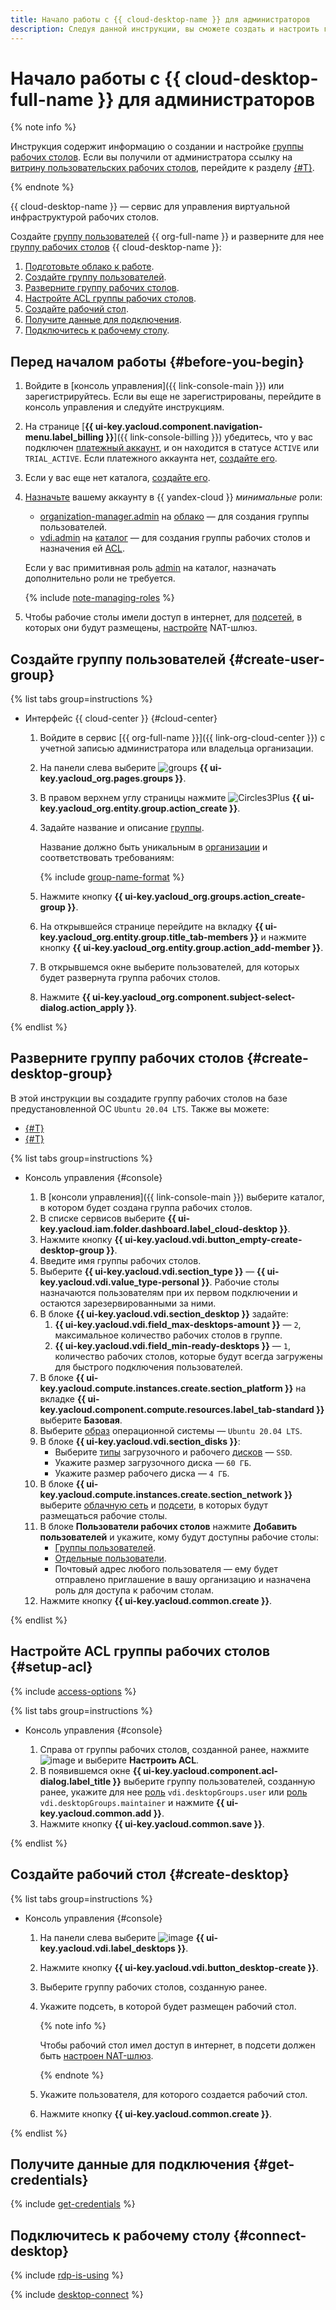 ```yaml
---
title: Начало работы с {{ cloud-desktop-name }} для администраторов
description: Следуя данной инструкции, вы сможете создать и настроить группу рабочих столов.
---
```


# Начало работы с {{ cloud-desktop-full-name }} для администраторов

{% note info %}

Инструкция содержит информацию о создании и настройке [группы рабочих столов](concepts/desktops-and-groups.md). Если вы получили от администратора ссылку на [витрину пользовательских рабочих столов](concepts/showcase.md), перейдите к разделу [{#T}](quickstart-users.md).

{% endnote %}

{{ cloud-desktop-name }} — сервис для управления виртуальной инфраструктурой рабочих столов.

Создайте [группу пользователей](../organization/concepts/groups.md) {{ org-full-name }} и разверните для нее [группу рабочих столов](./concepts/desktops-and-groups.md) {{ cloud-desktop-name }}:

1. [Подготовьте облако к работе](#before-you-begin).
1. [Создайте группу пользователей](#create-user-group).
1. [Разверните группу рабочих столов](#create-desktop-group).
1. [Настройте ACL группы рабочих столов](#setup-acl).
1. [Создайте рабочий стол](#create-desktop).
1. [Получите данные для подключения](#get-credentials).
1. [Подключитесь к рабочему столу](#connect-desktop).

## Перед началом работы {#before-you-begin}

1. Войдите в [консоль управления]({{ link-console-main }}) или зарегистрируйтесь. Если вы еще не зарегистрированы, перейдите в консоль управления и следуйте инструкциям.
1. На странице [**{{ ui-key.yacloud.component.navigation-menu.label_billing }}**]({{ link-console-billing }}) убедитесь, что у вас подключен [платежный аккаунт](../billing/concepts/billing-account.md), и он находится в статусе `ACTIVE` или `TRIAL_ACTIVE`. Если платежного аккаунта нет, [создайте его](../billing/quickstart/index.md#create_billing_account).
1. Если у вас еще нет каталога, [создайте его](../resource-manager/operations/folder/create.md).
1. [Назначьте](../iam/operations/roles/grant.md) вашему аккаунту в {{ yandex-cloud }} _минимальные_ роли:
    * [organization-manager.admin](../organization/security/index.md#organization-manager-admin) на [облако](../resource-manager/concepts/resources-hierarchy.md#cloud) — для создания группы пользователей.
    * [vdi.admin](./security/index.md#vdi-admin) на [каталог](../resource-manager/concepts/resources-hierarchy.md#folder) — для создания группы рабочих столов и назначения ей [ACL](./concepts/acl.md).

    Если у вас примитивная роль [admin](../iam/roles-reference.md#admin) на каталог, назначать дополнительно роли не требуется.

    {% include [note-managing-roles](../_includes/mdb/note-managing-roles.md) %}

1. Чтобы рабочие столы имели доступ в интернет, для [подсетей](../vpc/concepts/network.md#subnet), в которых они будут размещены, [настройте](../vpc/operations/create-nat-gateway.md) NAT-шлюз.

## Создайте группу пользователей {#create-user-group}

{% list tabs group=instructions %}

- Интерфейс {{ cloud-center }} {#cloud-center}

  1. Войдите в сервис [{{ org-full-name }}]({{ link-org-cloud-center }}) с учетной записью администратора или владельца организации.

  1. На панели слева выберите ![groups](../_assets/console-icons/persons.svg) **{{ ui-key.yacloud_org.pages.groups }}**.

  1. В правом верхнем углу страницы нажмите ![Circles3Plus](../_assets/console-icons/circles-3-plus.svg) **{{ ui-key.yacloud_org.entity.group.action_create }}**.

  1. Задайте название и описание [группы](../organization/concepts/groups.md).

      Название должно быть уникальным в [организации](../overview/roles-and-resources.md) и соответствовать требованиям:

      {% include [group-name-format](../_includes/organization/group-name-format.md) %}

  1. Нажмите кнопку **{{ ui-key.yacloud_org.groups.action_create-group }}**.

  1. На открывшейся странице перейдите на вкладку **{{ ui-key.yacloud_org.entity.group.title_tab-members }}** и нажмите кнопку **{{ ui-key.yacloud_org.entity.group.action_add-member }}**.

  1. В открывшемся окне выберите пользователей, для которых будет развернута группа рабочих столов.

  1. Нажмите **{{ ui-key.yacloud_org.component.subject-select-dialog.action_apply }}**.

{% endlist %}

## Разверните группу рабочих столов {#create-desktop-group}

В этой инструкции вы создадите группу рабочих столов на базе предустановленной ОС `Ubuntu 20.04 LTS`. Также вы можете:

* [{#T}](operations/images/create-from-compute-linux.md)
* [{#T}](operations/images/create-from-windows.md)

{% list tabs group=instructions %}

- Консоль управления {#console}

  1. В [консоли управления]({{ link-console-main }}) выберите каталог, в котором будет создана группа рабочих столов.
  1. В списке сервисов выберите **{{ ui-key.yacloud.iam.folder.dashboard.label_cloud-desktop }}**.
  1. Нажмите кнопку **{{ ui-key.yacloud.vdi.button_empty-create-desktop-group }}**.
  1. Введите имя группы рабочих столов.
  1. Выберите **{{ ui-key.yacloud.vdi.section_type }}** — **{{ ui-key.yacloud.vdi.value_type-personal }}**. Рабочие столы назначаются пользователям при их первом подключении и остаются зарезервированными за ними.
  1. В блоке **{{ ui-key.yacloud.vdi.section_desktop }}** задайте:
     1. **{{ ui-key.yacloud.vdi.field_max-desktops-amount }}** — `2`, максимальное количество рабочих столов в группе.
     1. **{{ ui-key.yacloud.vdi.field_min-ready-desktops }}** — `1`, количество рабочих столов, которые будут всегда загружены для быстрого подключения пользователей.
  1. В блоке **{{ ui-key.yacloud.compute.instances.create.section_platform }}** на вкладке **{{ ui-key.yacloud.component.compute.resources.label_tab-standard }}** выберите **Базовая**.
  1. Выберите [образ](./concepts/images.md) операционной системы — `Ubuntu 20.04 LTS`.
  1. В блоке **{{ ui-key.yacloud.vdi.section_disks }}**:
      * Выберите [типы](../compute/concepts/disk.md#disks-types) загрузочного и рабочего [дисков](./concepts/disks.md) — `SSD`.
      * Укажите размер загрузочного диска — `60 ГБ`.
      * Укажите размер рабочего диска — `4 ГБ`.
  1. В блоке **{{ ui-key.yacloud.compute.instances.create.section_network }}** выберите [облачную сеть](../vpc/concepts/network.md#network) и [подсети](../vpc/concepts/network.md#subnet), в которых будут размещаться рабочие столы.
  1. В блоке **Пользователи рабочих столов** нажмите **Добавить пользователей** и укажите, кому будут доступны рабочие столы:
     * [Группы пользователей](../iam/concepts/access-control/public-group.md).
     * [Отдельные пользователи](../iam/concepts/users/accounts.md).
     * Почтовый адрес любого пользователя — ему будет отправлено приглашение в вашу организацию и назначена роль для доступа к рабочим столам.
  1. Нажмите кнопку **{{ ui-key.yacloud.common.create }}**.

{% endlist %}

## Настройте ACL группы рабочих столов {#setup-acl}

{% include [access-options](../_includes/cloud-desktop/access-options.md) %}

{% list tabs group=instructions %}

- Консоль управления {#console}

  1. Справа от группы рабочих столов, созданной ранее, нажмите ![image](../_assets/console-icons/ellipsis.svg) и выберите **Настроить ACL**.
  1. В появившемся окне **{{ ui-key.yacloud.component.acl-dialog.label_title }}** выберите группу пользователей, созданную ранее, укажите для нее [роль](./security/index.md#vdi-desktopGroups-user) `vdi.desktopGroups.user` или [роль](./security/index.md#vdi-desktopGroups-maintainer) `vdi.desktopGroups.maintainer` и нажмите **{{ ui-key.yacloud.common.add }}**.
  1. Нажмите кнопку **{{ ui-key.yacloud.common.save }}**.

{% endlist %}

## Создайте рабочий стол {#create-desktop}

{% list tabs group=instructions %}

- Консоль управления {#console}

  1. На панели слева выберите ![image](../_assets/console-icons/display.svg) **{{ ui-key.yacloud.vdi.label_desktops }}**.
  1. Нажмите кнопку **{{ ui-key.yacloud.vdi.button_desktop-create }}**.
  1. Выберите группу рабочих столов, созданную ранее.
  1. Укажите подсеть, в которой будет размещен рабочий стол.

      {% note info %}

      Чтобы рабочий стол имел доступ в интернет, в подсети должен быть [настроен NAT-шлюз](../vpc/operations/create-nat-gateway.md).

      {% endnote %}

  1. Укажите пользователя, для которого создается рабочий стол.
  1. Нажмите кнопку **{{ ui-key.yacloud.common.create }}**.

{% endlist %}

## Получите данные для подключения {#get-credentials}

{% include [get-credentials](../_includes/cloud-desktop/get-credentials.md) %}

## Подключитесь к рабочему столу {#connect-desktop}

{% include [rdp-is-using](../_includes/cloud-desktop/rdp-is-using.md) %}

{% include [desktop-connect](../_includes/cloud-desktop/desktop-connect.md) %}
